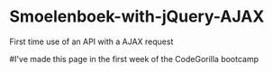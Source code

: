 # Smoelenboek-with-jQuery-AJAX
First time use of an API with a AJAX request

#I've made this page in the first week of the CodeGorilla bootcamp
